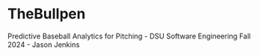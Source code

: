# TheBullpen
Predictive Baseball Analytics for Pitching - DSU Software Engineering Fall 2024 - Jason Jenkins
